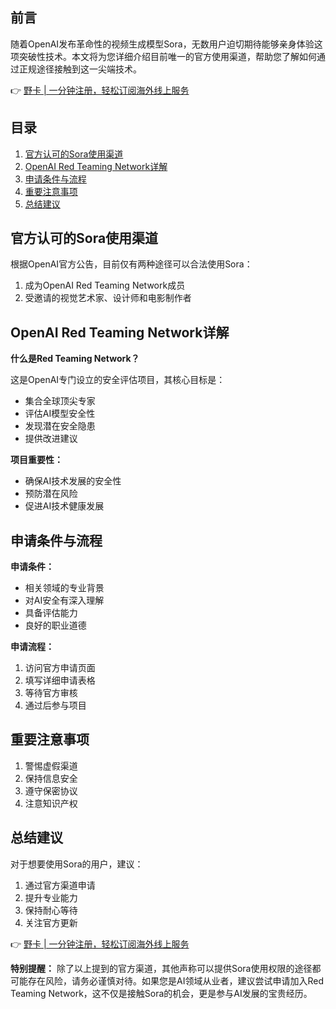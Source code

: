 ## 前言

随着OpenAI发布革命性的视频生成模型Sora，无数用户迫切期待能够亲身体验这项突破性技术。本文将为您详细介绍目前唯一的官方使用渠道，帮助您了解如何通过正规途径接触到这一尖端技术。

👉 [野卡 | 一分钟注册，轻松订阅海外线上服务](https://bit.ly/bewildcard)

## 目录

1. [官方认可的Sora使用渠道](#官方认可的sora使用渠道)
2. [OpenAI Red Teaming Network详解](#openai-red-teaming-network详解)
3. [申请条件与流程](#申请条件与流程)
4. [重要注意事项](#重要注意事项)
5. [总结建议](#总结建议)

## 官方认可的Sora使用渠道

根据OpenAI官方公告，目前仅有两种途径可以合法使用Sora：

1. 成为OpenAI Red Teaming Network成员
2. 受邀请的视觉艺术家、设计师和电影制作者

## OpenAI Red Teaming Network详解

**什么是Red Teaming Network？**

这是OpenAI专门设立的安全评估项目，其核心目标是：
- 集合全球顶尖专家
- 评估AI模型安全性
- 发现潜在安全隐患
- 提供改进建议

**项目重要性：**
- 确保AI技术发展的安全性
- 预防潜在风险
- 促进AI技术健康发展

## 申请条件与流程

**申请条件：**
- 相关领域的专业背景
- 对AI安全有深入理解
- 具备评估能力
- 良好的职业道德

**申请流程：**
1. 访问官方申请页面
2. 填写详细申请表格
3. 等待官方审核
4. 通过后参与项目

## 重要注意事项

1. 警惕虚假渠道
2. 保持信息安全
3. 遵守保密协议
4. 注意知识产权

## 总结建议

对于想要使用Sora的用户，建议：
1. 通过官方渠道申请
2. 提升专业能力
3. 保持耐心等待
4. 关注官方更新

👉 [野卡 | 一分钟注册，轻松订阅海外线上服务](https://bit.ly/bewildcard)

**特别提醒：** 除了以上提到的官方渠道，其他声称可以提供Sora使用权限的途径都可能存在风险，请务必谨慎对待。如果您是AI领域从业者，建议尝试申请加入Red Teaming Network，这不仅是接触Sora的机会，更是参与AI发展的宝贵经历。